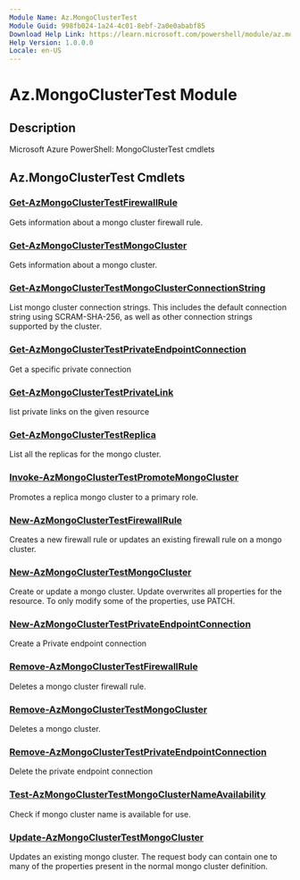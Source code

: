 ```yaml
---
Module Name: Az.MongoClusterTest
Module Guid: 998fb024-1a24-4c01-8ebf-2a0e0ababf85
Download Help Link: https://learn.microsoft.com/powershell/module/az.mongoclustertest
Help Version: 1.0.0.0
Locale: en-US
---
```


# Az.MongoClusterTest Module
## Description
Microsoft Azure PowerShell: MongoClusterTest cmdlets

## Az.MongoClusterTest Cmdlets
### [Get-AzMongoClusterTestFirewallRule](Get-AzMongoClusterTestFirewallRule.md)
Gets information about a mongo cluster firewall rule.

### [Get-AzMongoClusterTestMongoCluster](Get-AzMongoClusterTestMongoCluster.md)
Gets information about a mongo cluster.

### [Get-AzMongoClusterTestMongoClusterConnectionString](Get-AzMongoClusterTestMongoClusterConnectionString.md)
List mongo cluster connection strings.
This includes the default connection string using SCRAM-SHA-256, as well as other connection strings supported by the cluster.

### [Get-AzMongoClusterTestPrivateEndpointConnection](Get-AzMongoClusterTestPrivateEndpointConnection.md)
Get a specific private connection

### [Get-AzMongoClusterTestPrivateLink](Get-AzMongoClusterTestPrivateLink.md)
list private links on the given resource

### [Get-AzMongoClusterTestReplica](Get-AzMongoClusterTestReplica.md)
List all the replicas for the mongo cluster.

### [Invoke-AzMongoClusterTestPromoteMongoCluster](Invoke-AzMongoClusterTestPromoteMongoCluster.md)
Promotes a replica mongo cluster to a primary role.

### [New-AzMongoClusterTestFirewallRule](New-AzMongoClusterTestFirewallRule.md)
Creates a new firewall rule or updates an existing firewall rule on a mongo cluster.

### [New-AzMongoClusterTestMongoCluster](New-AzMongoClusterTestMongoCluster.md)
Create or update a mongo cluster.
Update overwrites all properties for the resource.
To only modify some of the properties, use PATCH.

### [New-AzMongoClusterTestPrivateEndpointConnection](New-AzMongoClusterTestPrivateEndpointConnection.md)
Create a Private endpoint connection

### [Remove-AzMongoClusterTestFirewallRule](Remove-AzMongoClusterTestFirewallRule.md)
Deletes a mongo cluster firewall rule.

### [Remove-AzMongoClusterTestMongoCluster](Remove-AzMongoClusterTestMongoCluster.md)
Deletes a mongo cluster.

### [Remove-AzMongoClusterTestPrivateEndpointConnection](Remove-AzMongoClusterTestPrivateEndpointConnection.md)
Delete the private endpoint connection

### [Test-AzMongoClusterTestMongoClusterNameAvailability](Test-AzMongoClusterTestMongoClusterNameAvailability.md)
Check if mongo cluster name is available for use.

### [Update-AzMongoClusterTestMongoCluster](Update-AzMongoClusterTestMongoCluster.md)
Updates an existing mongo cluster.
The request body can contain one to many of the properties present in the normal mongo cluster definition.

